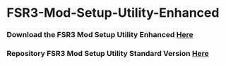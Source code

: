 # FSR3-Mod-Setup-Utility-Enhanced
### Download the FSR3 Mod Setup Utility Enhanced [Here](https://sharemods.com/3y6zngv8qunq/FSR3_v4.3.rar.html)

### Repository FSR3 Mod Setup Utility Standard Version [Here](https://github.com/P4TOLINO06/FSR3.0-Mod-Setup-Utility)
 